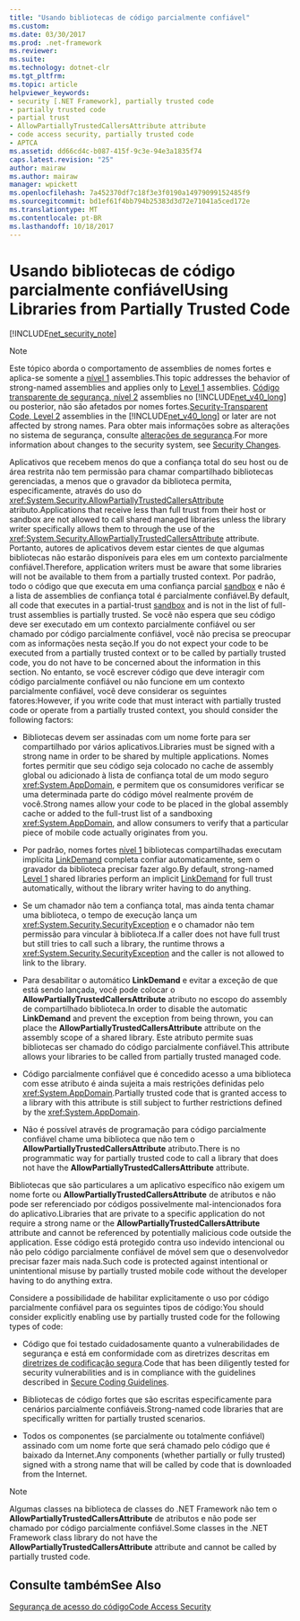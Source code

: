 ```yaml
---
title: "Usando bibliotecas de código parcialmente confiável"
ms.custom: 
ms.date: 03/30/2017
ms.prod: .net-framework
ms.reviewer: 
ms.suite: 
ms.technology: dotnet-clr
ms.tgt_pltfrm: 
ms.topic: article
helpviewer_keywords:
- security [.NET Framework], partially trusted code
- partially trusted code
- partial trust
- AllowPartiallyTrustedCallersAttribute attribute
- code access security, partially trusted code
- APTCA
ms.assetid: dd66cd4c-b087-415f-9c3e-94e3a1835f74
caps.latest.revision: "25"
author: mairaw
ms.author: mairaw
manager: wpickett
ms.openlocfilehash: 7a452370df7c18f3e3f0190a14979099152485f9
ms.sourcegitcommit: bd1ef61f4bb794b25383d3d72e71041a5ced172e
ms.translationtype: MT
ms.contentlocale: pt-BR
ms.lasthandoff: 10/18/2017
---
```

# <a name="using-libraries-from-partially-trusted-code"></a><span data-ttu-id="431db-102">Usando bibliotecas de código parcialmente confiável</span><span class="sxs-lookup"><span data-stu-id="431db-102">Using Libraries from Partially Trusted Code</span></span>
[!INCLUDE[net_security_note](../../../includes/net-security-note-md.md)]  
  
> [!NOTE]
>  <span data-ttu-id="431db-103">Este tópico aborda o comportamento de assemblies de nomes fortes e aplica-se somente a [nível 1](../../../docs/framework/misc/security-transparent-code-level-1.md) assemblies.</span><span class="sxs-lookup"><span data-stu-id="431db-103">This topic addresses the behavior of strong-named assemblies and applies only to [Level 1](../../../docs/framework/misc/security-transparent-code-level-1.md) assemblies.</span></span> <span data-ttu-id="431db-104">[Código transparente de segurança, nível 2](../../../docs/framework/misc/security-transparent-code-level-2.md) assemblies no [!INCLUDE[net_v40_long](../../../includes/net-v40-long-md.md)] ou posterior, não são afetados por nomes fortes.</span><span class="sxs-lookup"><span data-stu-id="431db-104">[Security-Transparent Code, Level 2](../../../docs/framework/misc/security-transparent-code-level-2.md) assemblies in the [!INCLUDE[net_v40_long](../../../includes/net-v40-long-md.md)] or later are not affected by strong names.</span></span> <span data-ttu-id="431db-105">Para obter mais informações sobre as alterações no sistema de segurança, consulte [alterações de segurança](../../../docs/framework/security/security-changes.md).</span><span class="sxs-lookup"><span data-stu-id="431db-105">For more information about changes to the security system, see [Security Changes](../../../docs/framework/security/security-changes.md).</span></span>  
  
 <span data-ttu-id="431db-106">Aplicativos que recebem menos do que a confiança total do seu host ou de área restrita não tem permissão para chamar compartilhado bibliotecas gerenciadas, a menos que o gravador da biblioteca permita, especificamente, através do uso do <xref:System.Security.AllowPartiallyTrustedCallersAttribute> atributo.</span><span class="sxs-lookup"><span data-stu-id="431db-106">Applications that receive less than full trust from their host or sandbox are not allowed to call shared managed libraries unless the library writer specifically allows them to through the use of the <xref:System.Security.AllowPartiallyTrustedCallersAttribute> attribute.</span></span> <span data-ttu-id="431db-107">Portanto, autores de aplicativos devem estar cientes de que algumas bibliotecas não estarão disponíveis para eles em um contexto parcialmente confiável.</span><span class="sxs-lookup"><span data-stu-id="431db-107">Therefore, application writers must be aware that some libraries will not be available to them from a partially trusted context.</span></span> <span data-ttu-id="431db-108">Por padrão, todo o código que que executa em uma confiança parcial [sandbox](../../../docs/framework/misc/how-to-run-partially-trusted-code-in-a-sandbox.md) e não é a lista de assemblies de confiança total é parcialmente confiável.</span><span class="sxs-lookup"><span data-stu-id="431db-108">By default, all code that executes in a partial-trust [sandbox](../../../docs/framework/misc/how-to-run-partially-trusted-code-in-a-sandbox.md) and is not in the list of full-trust assemblies is partially trusted.</span></span> <span data-ttu-id="431db-109">Se você não espera que seu código deve ser executado em um contexto parcialmente confiável ou ser chamado por código parcialmente confiável, você não precisa se preocupar com as informações nesta seção.</span><span class="sxs-lookup"><span data-stu-id="431db-109">If you do not expect your code to be executed from a partially trusted context or to be called by partially trusted code, you do not have to be concerned about the information in this section.</span></span> <span data-ttu-id="431db-110">No entanto, se você escrever código que deve interagir com código parcialmente confiável ou não funcione em um contexto parcialmente confiável, você deve considerar os seguintes fatores:</span><span class="sxs-lookup"><span data-stu-id="431db-110">However, if you write code that must interact with partially trusted code or operate from a partially trusted context, you should consider the following factors:</span></span>  
  
-   <span data-ttu-id="431db-111">Bibliotecas devem ser assinadas com um nome forte para ser compartilhado por vários aplicativos.</span><span class="sxs-lookup"><span data-stu-id="431db-111">Libraries must be signed with a strong name in order to be shared by multiple applications.</span></span> <span data-ttu-id="431db-112">Nomes fortes permitir que seu código seja colocado no cache de assembly global ou adicionado à lista de confiança total de um modo seguro <xref:System.AppDomain>, e permitem que os consumidores verificar se uma determinada parte do código móvel realmente provém de você.</span><span class="sxs-lookup"><span data-stu-id="431db-112">Strong names allow your code to be placed in the global assembly cache or added to the full-trust list of a sandboxing <xref:System.AppDomain>, and allow consumers to verify that a particular piece of mobile code actually originates from you.</span></span>  
  
-   <span data-ttu-id="431db-113">Por padrão, nomes fortes [nível 1](../../../docs/framework/misc/security-transparent-code-level-1.md) bibliotecas compartilhadas executam implícita [LinkDemand](../../../docs/framework/misc/link-demands.md) completa confiar automaticamente, sem o gravador da biblioteca precisar fazer algo.</span><span class="sxs-lookup"><span data-stu-id="431db-113">By default, strong-named [Level 1](../../../docs/framework/misc/security-transparent-code-level-1.md) shared libraries perform an implicit [LinkDemand](../../../docs/framework/misc/link-demands.md) for full trust automatically, without the library writer having to do anything.</span></span>  
  
-   <span data-ttu-id="431db-114">Se um chamador não tem a confiança total, mas ainda tenta chamar uma biblioteca, o tempo de execução lança um <xref:System.Security.SecurityException> e o chamador não tem permissão para vincular à biblioteca.</span><span class="sxs-lookup"><span data-stu-id="431db-114">If a caller does not have full trust but still tries to call such a library, the runtime throws a <xref:System.Security.SecurityException> and the caller is not allowed to link to the library.</span></span>  
  
-   <span data-ttu-id="431db-115">Para desabilitar o automático **LinkDemand** e evitar a exceção de que está sendo lançada, você pode colocar o **AllowPartiallyTrustedCallersAttribute** atributo no escopo do assembly de compartilhado biblioteca.</span><span class="sxs-lookup"><span data-stu-id="431db-115">In order to disable the automatic **LinkDemand** and prevent the exception from being thrown, you can place the **AllowPartiallyTrustedCallersAttribute** attribute on the assembly scope of a shared library.</span></span> <span data-ttu-id="431db-116">Este atributo permite suas bibliotecas ser chamado do código parcialmente confiável.</span><span class="sxs-lookup"><span data-stu-id="431db-116">This attribute allows your libraries to be called from partially trusted managed code.</span></span>  
  
-   <span data-ttu-id="431db-117">Código parcialmente confiável que é concedido acesso a uma biblioteca com esse atributo é ainda sujeita a mais restrições definidas pelo <xref:System.AppDomain>.</span><span class="sxs-lookup"><span data-stu-id="431db-117">Partially trusted code that is granted access to a library with this attribute is still subject to further restrictions defined by the <xref:System.AppDomain>.</span></span>  
  
-   <span data-ttu-id="431db-118">Não é possível através de programação para código parcialmente confiável chame uma biblioteca que não tem o **AllowPartiallyTrustedCallersAttribute** atributo.</span><span class="sxs-lookup"><span data-stu-id="431db-118">There is no programmatic way for partially trusted code to call a library that does not have the **AllowPartiallyTrustedCallersAttribute** attribute.</span></span>  
  
 <span data-ttu-id="431db-119">Bibliotecas que são particulares a um aplicativo específico não exigem um nome forte ou **AllowPartiallyTrustedCallersAttribute** de atributos e não pode ser referenciado por códigos possivelmente mal-intencionados fora do aplicativo.</span><span class="sxs-lookup"><span data-stu-id="431db-119">Libraries that are private to a specific application do not require a strong name or the **AllowPartiallyTrustedCallersAttribute** attribute and cannot be referenced by potentially malicious code outside the application.</span></span> <span data-ttu-id="431db-120">Esse código está protegido contra uso indevido intencional ou não pelo código parcialmente confiável de móvel sem que o desenvolvedor precisar fazer mais nada.</span><span class="sxs-lookup"><span data-stu-id="431db-120">Such code is protected against intentional or unintentional misuse by partially trusted mobile code without the developer having to do anything extra.</span></span>  
  
 <span data-ttu-id="431db-121">Considere a possibilidade de habilitar explicitamente o uso por código parcialmente confiável para os seguintes tipos de código:</span><span class="sxs-lookup"><span data-stu-id="431db-121">You should consider explicitly enabling use by partially trusted code for the following types of code:</span></span>  
  
-   <span data-ttu-id="431db-122">Código que foi testado cuidadosamente quanto a vulnerabilidades de segurança e está em conformidade com as diretrizes descritas em [diretrizes de codificação segura](../../../docs/standard/security/secure-coding-guidelines.md).</span><span class="sxs-lookup"><span data-stu-id="431db-122">Code that has been diligently tested for security vulnerabilities and is in compliance with the guidelines described in [Secure Coding Guidelines](../../../docs/standard/security/secure-coding-guidelines.md).</span></span>  
  
-   <span data-ttu-id="431db-123">Bibliotecas de código fortes que são escritas especificamente para cenários parcialmente confiáveis.</span><span class="sxs-lookup"><span data-stu-id="431db-123">Strong-named code libraries that are specifically written for partially trusted scenarios.</span></span>  
  
-   <span data-ttu-id="431db-124">Todos os componentes (se parcialmente ou totalmente confiável) assinado com um nome forte que será chamado pelo código que é baixado da Internet.</span><span class="sxs-lookup"><span data-stu-id="431db-124">Any components (whether partially or fully trusted) signed with a strong name that will be called by code that is downloaded from the Internet.</span></span>  
  
> [!NOTE]
>  <span data-ttu-id="431db-125">Algumas classes na biblioteca de classes do .NET Framework não tem o **AllowPartiallyTrustedCallersAttribute** de atributos e não pode ser chamado por código parcialmente confiável.</span><span class="sxs-lookup"><span data-stu-id="431db-125">Some classes in the .NET Framework class library do not have the **AllowPartiallyTrustedCallersAttribute** attribute and cannot be called by partially trusted code.</span></span>  
  
## <a name="see-also"></a><span data-ttu-id="431db-126">Consulte também</span><span class="sxs-lookup"><span data-stu-id="431db-126">See Also</span></span>  
 [<span data-ttu-id="431db-127">Segurança de acesso do código</span><span class="sxs-lookup"><span data-stu-id="431db-127">Code Access Security</span></span>](../../../docs/framework/misc/code-access-security.md)
